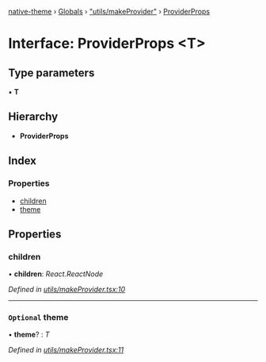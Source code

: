 [native-theme](../README.md) › [Globals](../globals.md) › ["utils/makeProvider"](../modules/_utils_makeprovider_.md) › [ProviderProps](_utils_makeprovider_.providerprops.md)

# Interface: ProviderProps <**T**>

## Type parameters

▪ **T**

## Hierarchy

* **ProviderProps**

## Index

### Properties

* [children](_utils_makeprovider_.providerprops.md#children)
* [theme](_utils_makeprovider_.providerprops.md#optional-theme)

## Properties

###  children

• **children**: *React.ReactNode*

*Defined in [utils/makeProvider.tsx:10](https://github.com/CarlosBalladares/native-theme/blob/c9088b7/src/utils/makeProvider.tsx#L10)*

___

### `Optional` theme

• **theme**? : *T*

*Defined in [utils/makeProvider.tsx:11](https://github.com/CarlosBalladares/native-theme/blob/c9088b7/src/utils/makeProvider.tsx#L11)*
